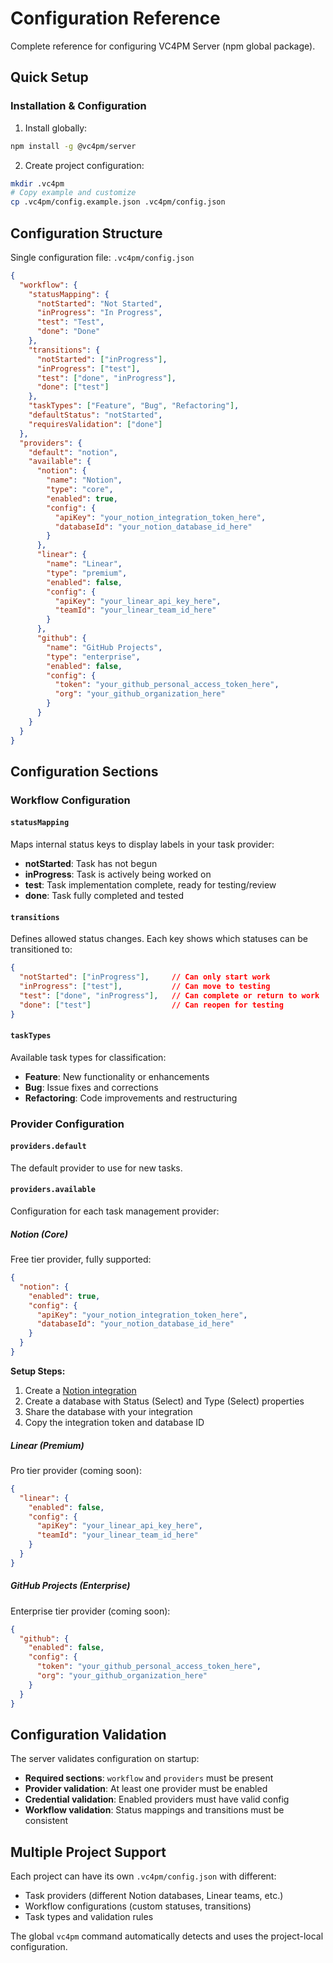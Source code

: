 # Configuration Reference

Complete reference for configuring VC4PM Server (npm global package).

## Quick Setup

### Installation & Configuration

1. Install globally:
```bash
npm install -g @vc4pm/server
```

2. Create project configuration:
```bash
mkdir .vc4pm
# Copy example and customize
cp .vc4pm/config.example.json .vc4pm/config.json
```

## Configuration Structure

Single configuration file: `.vc4pm/config.json`

```json
{
  "workflow": {
    "statusMapping": {
      "notStarted": "Not Started",
      "inProgress": "In Progress",
      "test": "Test", 
      "done": "Done"
    },
    "transitions": {
      "notStarted": ["inProgress"],
      "inProgress": ["test"],
      "test": ["done", "inProgress"],
      "done": ["test"]
    },
    "taskTypes": ["Feature", "Bug", "Refactoring"],
    "defaultStatus": "notStarted",
    "requiresValidation": ["done"]
  },
  "providers": {
    "default": "notion",
    "available": {
      "notion": {
        "name": "Notion",
        "type": "core",
        "enabled": true,
        "config": {
          "apiKey": "your_notion_integration_token_here",
          "databaseId": "your_notion_database_id_here"
        }
      },
      "linear": {
        "name": "Linear", 
        "type": "premium",
        "enabled": false,
        "config": {
          "apiKey": "your_linear_api_key_here",
          "teamId": "your_linear_team_id_here"
        }
      },
      "github": {
        "name": "GitHub Projects",
        "type": "enterprise",
        "enabled": false,
        "config": {
          "token": "your_github_personal_access_token_here",
          "org": "your_github_organization_here"
        }
      }
    }
  }
}
```

## Configuration Sections

### Workflow Configuration

#### `statusMapping` 
Maps internal status keys to display labels in your task provider:

- **notStarted**: Task has not begun
- **inProgress**: Task is actively being worked on
- **test**: Task implementation complete, ready for testing/review
- **done**: Task fully completed and tested

#### `transitions`
Defines allowed status changes. Each key shows which statuses can be transitioned to:

```json
{
  "notStarted": ["inProgress"],     // Can only start work
  "inProgress": ["test"],           // Can move to testing
  "test": ["done", "inProgress"],   // Can complete or return to work
  "done": ["test"]                  // Can reopen for testing
}
```

#### `taskTypes`
Available task types for classification:

- **Feature**: New functionality or enhancements
- **Bug**: Issue fixes and corrections  
- **Refactoring**: Code improvements and restructuring

### Provider Configuration

#### `providers.default`
The default provider to use for new tasks.

#### `providers.available`
Configuration for each task management provider:

##### Notion (Core)
Free tier provider, fully supported:

```json
{
  "notion": {
    "enabled": true,
    "config": {
      "apiKey": "your_notion_integration_token_here",
      "databaseId": "your_notion_database_id_here"
    }
  }
}
```

**Setup Steps:**
1. Create a [Notion integration](https://www.notion.so/my-integrations)
2. Create a database with Status (Select) and Type (Select) properties
3. Share the database with your integration
4. Copy the integration token and database ID

##### Linear (Premium)
Pro tier provider (coming soon):

```json
{
  "linear": {
    "enabled": false,
    "config": {
      "apiKey": "your_linear_api_key_here", 
      "teamId": "your_linear_team_id_here"
    }
  }
}
```

##### GitHub Projects (Enterprise)
Enterprise tier provider (coming soon):

```json
{
  "github": {
    "enabled": false,
    "config": {
      "token": "your_github_personal_access_token_here",
      "org": "your_github_organization_here"
    }
  }
}
```

## Configuration Validation

The server validates configuration on startup:

- **Required sections**: `workflow` and `providers` must be present
- **Provider validation**: At least one provider must be enabled
- **Credential validation**: Enabled providers must have valid config
- **Workflow validation**: Status mappings and transitions must be consistent

## Multiple Project Support

Each project can have its own `.vc4pm/config.json` with different:

- Task providers (different Notion databases, Linear teams, etc.)
- Workflow configurations (custom statuses, transitions)
- Task types and validation rules

The global `vc4pm` command automatically detects and uses the project-local configuration.